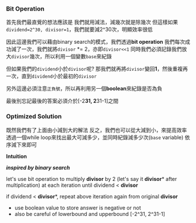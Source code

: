 ### Bit Operation

首先我們最直覺的想法應該是
我們就用減法，減幾次就是除幾次
但這樣如果`dividend=2^30, divisor=1`，我們就要減2^30次，明顯效率很低

因此這邊我們可以藉由binary search的模式，我們透過**bit operation**
我們每次成功減了一次，我們就將`divisor` *= 2，亦即`divisor<<1`
同時我們必須記錄我們放大`divisor`幾次，所以利用一個變數`base`來紀錄

但如果我們的`dividend`小於`divisor`呢?
那我們就再將`divisor`變回**1**，然後重複再一次，直到`dividend`小於最初的`divisor`

另外這邊必須注意`正負號`，所以再利用另一個**boolean**來紀錄是否為負

最後別忘記最後的答案必須介於[-2**31, 2**31-1]之間

### Optimized Solution

既然我們有了上面由小減到大的解法
反之，我們也可以從大減到小，來提高效率
透過一個while loop來找出最大可減多少，並同時紀錄減多少次(`base` variable)
依序減下來即可

**Intuition**

***inspired by binary search***

let's use bit operation to multiply **divisor** by 2 (let's say it **divisor*** after multiplication) at each iteration until dividend < **divisor**

if dividend < **divisor***, repeat above iteration again from original **divisor**

- use boolean value to store answer is negative or not
- also be careful of lowerbound and upperbound [-2^31, 2^31-1]